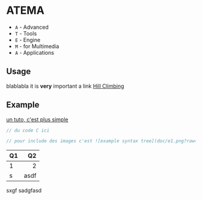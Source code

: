 # ATEMA

* `A` - Advanced
* `T` - Tools
* `E` - Engine
* `M` - for Multimedia
* `A` - Applications

## Usage

blablabla it is **very** important
a link [Hill Climbing](https://en.wikipedia.org/wiki/Hill_climbing)

## Example

[un tuto, c'est plus simple](https://guides.github.com/features/mastering-markdown/)

```C
// du code C ici

// pour include des images c'est ![example syntax tree](doc/e1.png?raw=true)
```

|Q1|Q2|
|:--|--:|
|1|2|
|s|asdf|

sxgf sadgfasd
